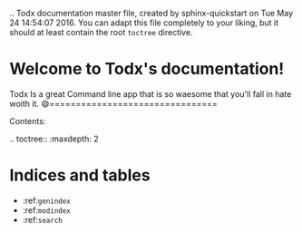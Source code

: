 .. Todx documentation master file, created by
   sphinx-quickstart on Tue May 24 14:54:07 2016.
   You can adapt this file completely to your liking, but it should at least
   contain the root `toctree` directive.

Welcome to Todx's documentation!
======
Todx Is a great Command line app that is so waesome that you'll fall in hate woith it. :smile:================================

Contents:

.. toctree::
   :maxdepth: 2



Indices and tables
==================

* :ref:`genindex`
* :ref:`modindex`
* :ref:`search`

